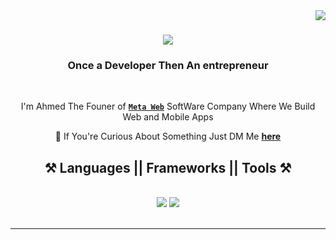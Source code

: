 <img align="right" src="https://visitor-badge.laobi.icu/badge?page_id=ahmed-anchor.ahmed-anchor" />

<h1 align="center">
    <img src="https://readme-typing-svg.herokuapp.com/?font=Righteous&size=35&center=true&vCenter=true&width=500&height=70&duration=4000&lines=Hi+There!+👋;+I'm+Ahmed+Ashraf!;" />
</h1>

<h3 align="center">Once a Developer Then An entrepreneur</h3>

<br/>

<div align="center">

  I'm Ahmed The Founer of [**`Meta Web`**](https://www.metaweb.store) SoftWare Company Where We Build Web and Mobile Apps

  💬 If You're Curious About Something Just DM Me **[here](https://instagram/wise-mido4)**

 </div>
 
 
<h2 align="center">⚒️ Languages || Frameworks || Tools ⚒️</h2>
<br/>
<div align="center">
    <img src="https://skillicons.dev/icons?i=react,bootstrap,mui,html,css,vscode,github,figma,tailwind,git,r" />
    <img src="https://skillicons.dev/icons?i=nodejs,python,javascript,typescript,express,firebase,mongodb,c,java,nextjs,mysql,flask" /><br>
</div>

<br/>
<hr/>



